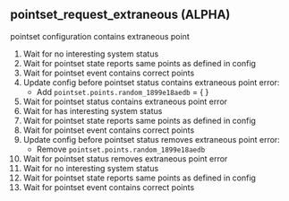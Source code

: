 
## pointset_request_extraneous (ALPHA)

pointset configuration contains extraneous point

1. Wait for no interesting system status
1. Wait for pointset state reports same points as defined in config
1. Wait for pointset event contains correct points
1. Update config before pointset status contains extraneous point error:
    * Add `pointset.points.random_1899e18aedb` = {  }
1. Wait for pointset status contains extraneous point error
1. Wait for has interesting system status
1. Wait for pointset state reports same points as defined in config
1. Wait for pointset event contains correct points
1. Update config before pointset status removes extraneous point error:
    * Remove `pointset.points.random_1899e18aedb`
1. Wait for pointset status removes extraneous point error
1. Wait for no interesting system status
1. Wait for pointset state reports same points as defined in config
1. Wait for pointset event contains correct points
